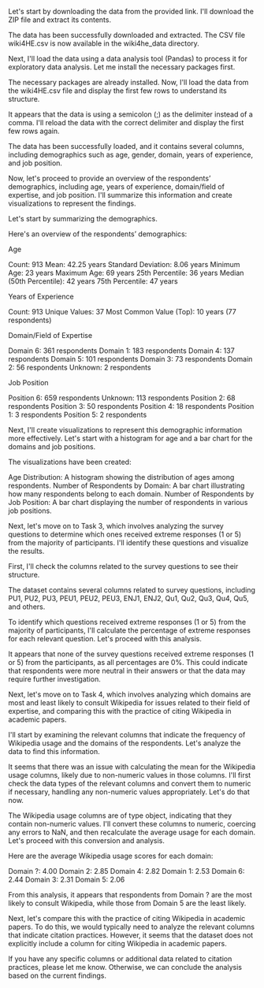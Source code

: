 Let's start by downloading the data from the provided link. I'll download the ZIP file and extract its contents.

The data has been successfully downloaded and extracted. The CSV file wiki4HE.csv is now available in the wiki4he_data directory.


Next, I'll load the data using a data analysis tool (Pandas) to process it for exploratory data analysis. Let me install the necessary packages first.

The necessary packages are already installed. Now, I'll load the data from the wiki4HE.csv file and display the first few rows to understand its structure.

It appears that the data is using a semicolon (;) as the delimiter instead of a comma. I'll reload the data with the correct delimiter and display the first few rows again.

The data has been successfully loaded, and it contains several columns, including demographics such as age, gender, domain, years of experience, and job position.


Now, let's proceed to provide an overview of the respondents’ demographics, including age, years of experience, domain/field of expertise, and job position. I'll summarize this information and create visualizations to represent the findings.


Let's start by summarizing the demographics.

Here's an overview of the respondents’ demographics:


Age

Count: 913
Mean: 42.25 years
Standard Deviation: 8.06 years
Minimum Age: 23 years
Maximum Age: 69 years
25th Percentile: 36 years
Median (50th Percentile): 42 years
75th Percentile: 47 years

Years of Experience

Count: 913
Unique Values: 37
Most Common Value (Top): 10 years (77 respondents)

Domain/Field of Expertise

Domain 6: 361 respondents
Domain 1: 183 respondents
Domain 4: 137 respondents
Domain 5: 101 respondents
Domain 3: 73 respondents
Domain 2: 56 respondents
Unknown: 2 respondents

Job Position

Position 6: 659 respondents
Unknown: 113 respondents
Position 2: 68 respondents
Position 3: 50 respondents
Position 4: 18 respondents
Position 1: 3 respondents
Position 5: 2 respondents

Next, I'll create visualizations to represent this demographic information more effectively. Let's start with a histogram for age and a bar chart for the domains and job positions.

The visualizations have been created:


Age Distribution: A histogram showing the distribution of ages among respondents.
Number of Respondents by Domain: A bar chart illustrating how many respondents belong to each domain.
Number of Respondents by Job Position: A bar chart displaying the number of respondents in various job positions.

Next, let's move on to Task 3, which involves analyzing the survey questions to determine which ones received extreme responses (1 or 5) from the majority of participants. I'll identify these questions and visualize the results.


First, I'll check the columns related to the survey questions to see their structure.

The dataset contains several columns related to survey questions, including PU1, PU2, PU3, PEU1, PEU2, PEU3, ENJ1, ENJ2, Qu1, Qu2, Qu3, Qu4, Qu5, and others.


To identify which questions received extreme responses (1 or 5) from the majority of participants, I'll calculate the percentage of extreme responses for each relevant question. Let's proceed with this analysis.

It appears that none of the survey questions received extreme responses (1 or 5) from the participants, as all percentages are 0%. This could indicate that respondents were more neutral in their answers or that the data may require further investigation.


Next, let's move on to Task 4, which involves analyzing which domains are most and least likely to consult Wikipedia for issues related to their field of expertise, and comparing this with the practice of citing Wikipedia in academic papers.


I'll start by examining the relevant columns that indicate the frequency of Wikipedia usage and the domains of the respondents. Let's analyze the data to find this information.

It seems that there was an issue with calculating the mean for the Wikipedia usage columns, likely due to non-numeric values in those columns. I'll first check the data types of the relevant columns and convert them to numeric if necessary, handling any non-numeric values appropriately. Let's do that now.

The Wikipedia usage columns are of type object, indicating that they contain non-numeric values. I'll convert these columns to numeric, coercing any errors to NaN, and then recalculate the average usage for each domain. Let's proceed with this conversion and analysis.

Here are the average Wikipedia usage scores for each domain:


Domain ?: 4.00
Domain 2: 2.85
Domain 4: 2.82
Domain 1: 2.53
Domain 6: 2.44
Domain 3: 2.31
Domain 5: 2.06

From this analysis, it appears that respondents from Domain ? are the most likely to consult Wikipedia, while those from Domain 5 are the least likely.


Next, let's compare this with the practice of citing Wikipedia in academic papers. To do this, we would typically need to analyze the relevant columns that indicate citation practices. However, it seems that the dataset does not explicitly include a column for citing Wikipedia in academic papers.


If you have any specific columns or additional data related to citation practices, please let me know. Otherwise, we can conclude the analysis based on the current findings.
